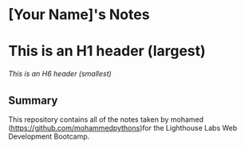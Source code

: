 # [Your Name]'s Notes
# This is an H1 header (largest)
###### This is an H6 header (smallest)

## Summary 

This repository contains all of the notes taken by mohamed (https://github.com/mohammedpythons)for the Lighthouse Labs Web Development Bootcamp.